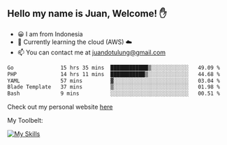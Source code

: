 ## Hello my name is Juan, Welcome! ✋

- 😀 I am from Indonesia
- 📖 Currently learning the cloud (AWS) ☁️
- 📫 You can contact me at juandotulung@gmail.com

<!--START_SECTION:waka-->

```txt
Go               15 hrs 35 mins  ████████████▒░░░░░░░░░░░░   49.09 %
PHP              14 hrs 11 mins  ███████████▒░░░░░░░░░░░░░   44.68 %
YAML             57 mins         ▓░░░░░░░░░░░░░░░░░░░░░░░░   03.04 %
Blade Template   37 mins         ▒░░░░░░░░░░░░░░░░░░░░░░░░   01.98 %
Bash             9 mins          ░░░░░░░░░░░░░░░░░░░░░░░░░   00.51 %
```

<!--END_SECTION:waka-->

Check out my personal website [here](https://juanchristian.com)

My Toolbelt:

[![My Skills](https://skillicons.dev/icons?i=go,js,ts,nodejs,express,react,nextjs,vue,tailwind,vite,html,css,python,php,aws,bash,linux,postgres,mysql,redis,kafka,docker,vercel,netlify,vscode,figma)](https://skillicons.dev)

